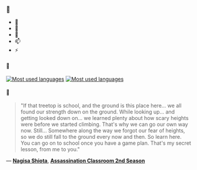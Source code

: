 ### 👋

- 🔭
- 🌱
- 💬
- 📫
- ⚡

#### 🧏

[![Most used languages](https://github-readme-stats-aynah.vercel.app/api/top-langs/?username=aynh&theme=solarized-dark&langs_count=6&layout=compact&hide_title=true)](https://github.com/anuraghazra/github-readme-stats#gh-dark-mode-only)
[![Most used languages](https://github-readme-stats-aynah.vercel.app/api/top-langs/?username=aynh&theme=solarized-light&langs_count=6&layout=compact&hide_title=true)](https://github.com/anuraghazra/github-readme-stats#gh-light-mode-only)

#### 💬

> "If that treetop is school, and the ground is this place here... we all found our strength down on the ground. While looking up... and getting looked down on... we learned plenty about how scary heights were before we started climbing. That's why we can go our own way now. Still... Somewhere along the way we forgot our fear of heights, so we do still fall to the ground every now and then. So learn here. You can go on to school once you have a game plan. That's my secret lesson, from me to you."

&mdash; [**Nagisa Shiota**](https://myanimelist.net/character.php?q=Nagisa%20Shiota&cat=character), [**Assassination Classroom 2nd Season**](https://myanimelist.net/search/all?q=Assassination%20Classroom%202nd%20Season&cat=all)
